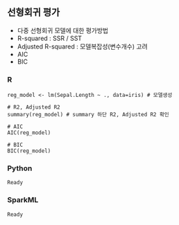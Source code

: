 ## 선형회귀 평가
- 다중 선형회귀 모델에 대한 평가방법
- R-squared : SSR / SST
- Adjusted R-squared : 모델복잡성(변수개수) 고려
- AIC
- BIC

### R
    reg_model <- lm(Sepal.Length ~ ., data=iris) # 모델생성

    # R2, Adjusted R2
    summary(reg_model) # summary 하단 R2, Adjusted R2 확인

    # AIC
    AIC(reg_model)

    # BIC
    BIC(reg_model)
### Python
    Ready

### SparkML
    Ready
